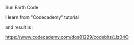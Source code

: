 Sun Earth Code

I learn from "Codecademy" tutorial 

and result is :

https://www.codecademy.com/dos81229/codebits/Llz04O

